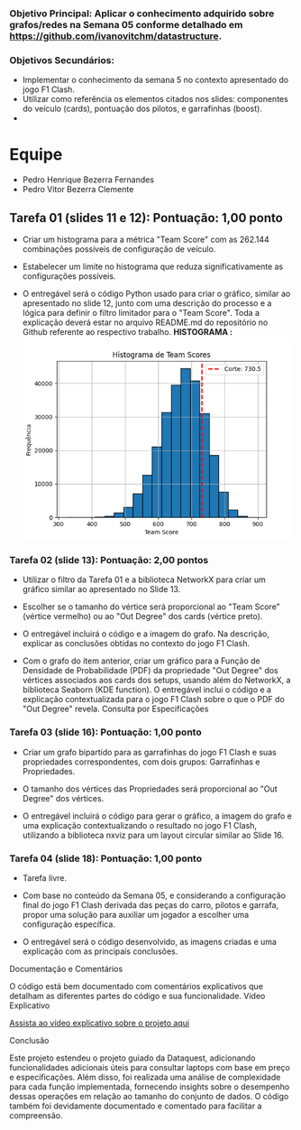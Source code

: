 ### Objetivo Principal: Aplicar o conhecimento adquirido sobre grafos/redes na Semana 05 conforme detalhado em https://github.com/ivanovitchm/datastructure.

### Objetivos Secundários:

- Implementar o conhecimento da semana 5 no contexto apresentado do jogo F1 Clash.
- Utilizar como referência os elementos citados nos slides: componentes do veículo (cards), pontuação dos pilotos, e garrafinhas (boost).
- 
# Equipe
- Pedro Henrique Bezerra Fernandes
- Pedro Vitor Bezerra Clemente
## Tarefa 01 (slides 11 e 12): Pontuação: 1,00 ponto

- Criar um histograma para a métrica "Team Score" com as 262.144 combinações possíveis de configuração de veículo.

- Estabelecer um limite no histograma que reduza significativamente as configurações possíveis.

- O entregável será o código Python usado para criar o gráfico, similar ao apresentado no slide 12, junto com uma descrição do processo e a lógica para definir o filtro limitador para o "Team Score". Toda a explicação deverá estar no arquivo README.md do repositório no Github referente ao respectivo trabalho.
**HISTOGRAMA :**
![Resultado no VSCode](https://github.com/Pedro1p0/F1-Clash-Data-analysis/blob/main/histograma_team_scores.png)

### Tarefa 02 (slide 13): Pontuação: 2,00 pontos

- Utilizar o filtro da Tarefa 01 e a biblioteca NetworkX para criar um gráfico similar ao apresentado no Slide 13.

- Escolher se o tamanho do vértice será proporcional ao "Team Score" (vértice vermelho) ou ao "Out Degree" dos cards (vértice preto).

- O entregável incluirá o código e a imagem do grafo. Na descrição, explicar as conclusões obtidas no contexto do jogo F1 Clash.

- Com o grafo do item anterior, criar um gráfico para a Função de Densidade de Probabilidade (PDF) da propriedade "Out Degree" dos vértices associados aos cards dos setups, usando além do NetworkX, a biblioteca Seaborn (KDE function). O entregável inclui o código e a explicação contextualizada para o jogo F1 Clash sobre o que o PDF do "Out Degree" revela.
Consulta por Especificações

### Tarefa 03 (slide 16): Pontuação: 1,00 ponto

- Criar um grafo bipartido para as garrafinhas do jogo F1 Clash e suas propriedades correspondentes, com dois grupos: Garrafinhas e Propriedades.

- O tamanho dos vértices das Propriedades será proporcional ao "Out Degree" dos vértices.

- O entregável incluirá o código para gerar o gráfico, a imagem do grafo e uma explicação contextualizando o resultado no jogo F1 Clash, utilizando a biblioteca nxviz para um layout circular similar ao Slide 16.

### Tarefa 04 (slide 18): Pontuação: 1,00 ponto

- Tarefa livre.

- Com base no conteúdo da Semana 05, e considerando a configuração final do jogo F1 Clash derivada das peças do carro, pilotos e garrafa, propor uma solução para auxiliar um jogador a escolher uma configuração específica.

- O entregável será o código desenvolvido, as imagens criadas e uma explicação com as principais conclusões.

Documentação e Comentários

O código está bem documentado com comentários explicativos que detalham as diferentes partes do código e sua funcionalidade.
Vídeo Explicativo

[Assista ao vídeo explicativo sobre o projeto aqui]()

Conclusão

Este projeto estendeu o projeto guiado da Dataquest, adicionando funcionalidades adicionais úteis para consultar laptops com base em preço e especificações. Além disso, foi realizada uma análise de complexidade para cada função implementada, fornecendo insights sobre o desempenho dessas operações em relação ao tamanho do conjunto de dados. O código também foi devidamente documentado e comentado para facilitar a compreensão.
